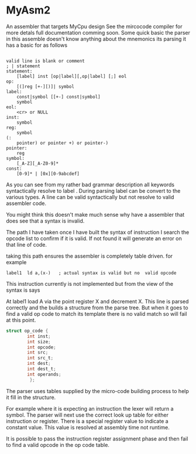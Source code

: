 # MyAsm2
An assembler that targets MyCpu design
See the mircocode compiler for more detals full documentation comming soon.
Some quick basic the parser in this assemble doesn't know anything about the mnemonics its parsing
it has a basic for as follows

```

valid line is blank or comment
; | statement
statement:
 	[label] inst [op|label][,op|label] [;] eol
op:
	[(]reg [+-][)]| symbol
label:
	const|symbol [[+-] const|symbol]
	symbol
eol:
	<cr> or NULL
inst:
	symbol
reg:
	symbol
(:
	pointer) or pointer +) or pointer-)
pointer:
	reg
symbol:
	[_A-Z][_A-Z0-9]*
const:
	[0-9]* | [0x][0-9abcdef]
```

As you can see from my rather bad grammar description all keywords syntactically resolve to label . During parsing label can be convert to the various types. A line can be valid syntactically but not resolve to valid assembler code.   

You might think this doesn't make much sense why have a assembler that does see that a syntax is invalid.

The path I have taken once I have built the syntax of instruction I search the opcode list to confirm if it is valid. If not found it will generate an error on that line of code.

taking this path ensures the assembler is completely table driven. for example

```assembly
label1	ld a,(x-)   ; actual syntax is valid but no  valid opcode    
```

This instruction currently is not implemented but from the view of the syntax is says   

At label1 load A via the point register X and decrement X.  This line is parsed correctly and the builds a structure from the parse tree. 
But when it goes to find a valid op code to match its template there is no valid match so will fail at this point.

```c
struct op_code {
	 	int inst; 
	 	int size;
	 	int opcode;
		int src;
	 	int src_t;
	 	int dest;
	 	int dest_t;
	 	int operands; 
		 };
```

The parser uses tables supplied by the micro-code building process to help it fill in the structure.

For example  where it is expecting an instruction the lexer will return a symbol. The parser will next use the correct look up table for either instruction or register. There is a special register value to indicate a constant value. This value is resolved at assembly time not runtime. 

It is possible to pass the instruction register assignment phase and then fail to find a valid opcode in the op code table.

